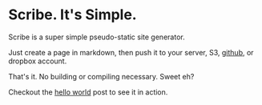 # Scribe. It's Simple.

Scribe is a super simple pseudo-static site generator.

Just create a page in markdown, then push it to your server, S3, [github](#/posts/scribe-on-github-pages), or dropbox account.

That's it. No building or compiling necessary.  Sweet eh?

Checkout the [hello world](#/posts/hello-world) post to see it in action.